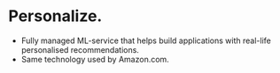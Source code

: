 # **Personalize.**

* Fully managed ML-service that helps build applications with real-life personalised recommendations.
* Same technology used by Amazon.com.